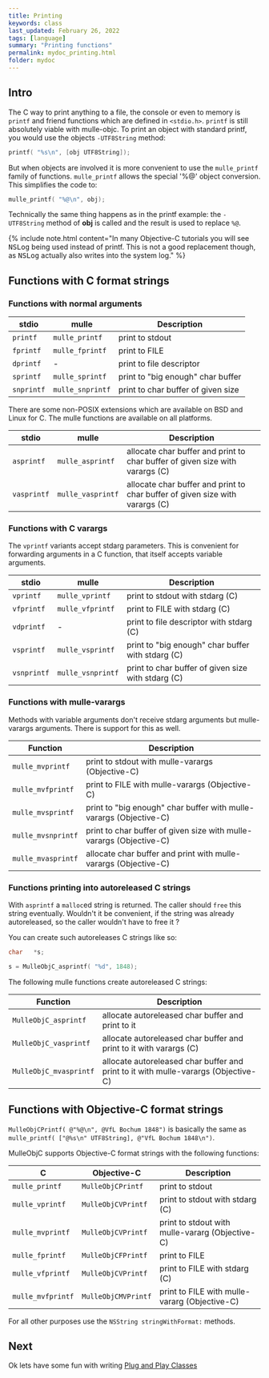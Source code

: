 ```yaml
---
title: Printing
keywords: class
last_updated: February 26, 2022
tags: [language]
summary: "Printing functions"
permalink: mydoc_printing.html
folder: mydoc
---
```


## Intro

The C way to print anything to a file, the console or even to memory
is `printf` and friend functions which are defined in `<stdio.h>`. `printf` is still absolutely viable with mulle-objc. To print an object with standard
printf, you would use the objects `-UTF8String` method:

``` c
printf( "%s\n", [obj UTF8String]);
```

But when objects are involved it is more convenient to use the
`mulle_printf` family of functions. `mulle_printf` allows the special '%@'
object conversion. This simplifies the code to:

``` c
mulle_printf( "%@\n", obj);
```

Technically the same thing happens as in the printf example: the `-UTF8String` method of **obj** is called and the result is used to replace `%@`.


{% include note.html content="In many Objective-C tutorials you will
see <tt>NSLog</tt> being used instead of printf. This is not a good
replacement though, as <tt>NSLog</tt> actually also writes into the system log." %}

## Functions with C format strings

### Functions with normal arguments

| stdio       | mulle              | Description
|-------------|--------------------|------------------
| `printf`    | `mulle_printf`     | print to stdout
| `fprintf`   | `mulle_fprintf`    | print to FILE
| `dprintf`   | -                  | print to file descriptor
| `sprintf`   | `mulle_sprintf`    | print to "big enough" char buffer
| `snprintf`  | `mulle_snprintf`   | print to char buffer of given size

There are some non-POSIX extensions which are available on BSD and Linux for C.
The mulle functions are available on all platforms.

| stdio       | mulle              | Description
|-------------|--------------------|------------------
| `asprintf`  | `mulle_asprintf`   | allocate char buffer and print to char buffer of given size with varargs (C)
| `vasprintf` | `mulle_vasprintf`  | allocate char buffer and print to char buffer of given size with varargs (C)


### Functions with C varargs

The `vprintf` variants accept stdarg parameters. This is convenient for
forwarding arguments in a C function, that itself accepts variable arguments.

| stdio       | mulle              | Description
|-------------|--------------------|------------------
| `vprintf`   | `mulle_vprintf`    | print to stdout with stdarg (C)
| `vfprintf`  | `mulle_vfprintf`   | print to FILE with stdarg (C)
| `vdprintf`  | -                  | print to file descriptor with stdarg (C)
| `vsprintf`  | `mulle_vsprintf`   | print to "big enough" char buffer with stdarg (C)
| `vsnprintf` | `mulle_vsnprintf`  | print to char buffer of given size with stdarg (C)


### Functions with mulle-varargs

Methods with variable arguments don't receive stdarg arguments but
mulle-varargs arguments. There is support for this as well.

| Function           | Description
|--------------------|------------------
| `mulle_mvprintf`   | print to stdout with mulle-varargs (Objective-C)
| `mulle_mvfprintf`  | print to FILE with mulle-varargs (Objective-C)
| `mulle_mvsprintf`  | print to "big enough" char buffer with mulle-varargs (Objective-C)
| `mulle_mvsnprintf` | print to char buffer of given size with mulle-varargs (Objective-C)
| `mulle_mvasprintf` | allocate char buffer and print with mulle-varargs (Objective-C)


### Functions printing into autoreleased C strings

With `asprintf` a `malloc`ed string is returned. The caller should
`free` this string eventually. Wouldn't it be convenient, if the string was
already autoreleased, so the caller wouldn't have to free it ?

You can create such autoreleases C strings like so:

```c
char   *s;

s = MulleObjC_asprintf( "%d", 1848);
```

The following mulle functions create autoreleased C strings:


| Function               | Description
|------------------------|------------------
| `MulleObjC_asprintf`   | allocate autoreleased char buffer and print to it
| `MulleObjC_vasprintf`  | allocate autoreleased char buffer and print to it with varargs (C)
| `MulleObjC_mvasprintf` | allocate autoreleased char buffer and print to it with mulle-varargs (Objective-C)


## Functions with Objective-C format strings

`MulleObjCPrintf( @"%@\n", @VfL Bochum 1848")` is basically the same as
`mulle_printf( ["@%s\n" UTF8String], @"VfL Bochum 1848\n")`.

MulleObjC supports Objective-C format strings with the following functions:

| C                 | Objective-C          | Description
|-------------------|----------------------|------------------
| `mulle_printf`    | `MulleObjCPrintf`    | print to stdout
| `mulle_vprintf`   | `MulleObjCVPrintf`   | print to stdout with stdarg (C)
| `mulle_mvprintf`  | `MulleObjCVPrintf`   | print to stdout with mulle-vararg (Objective-C)
| `mulle_fprintf`   | `MulleObjCFPrintf`   | print to FILE
| `mulle_vfprintf`  | `MulleObjCVPrintf`   | print to FILE with stdarg (C)
| `mulle_mvfprintf` | `MulleObjCMVPrintf`  | print to FILE with mulle-vararg (Objective-C)

For all other purposes use the `NSString stringWithFormat:` methods.


## Next

Ok lets have some fun with writing [Plug and Play Classes](mydoc_pnp_class.html)

